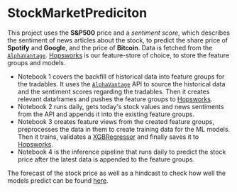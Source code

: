 # StockMarketPrediciton

This project uses the **S&P500** price and a *sentiment score*, which describes the sentiment of news articles about the stock, to predict the share price of **Spotify** and **Google**, and the price of **Bitcoin**. 
Data is fetched from the [`AlphaVantage`][1]. [Hopsworks][2]  is our feature-store of choice, to store the feature groups and models.

* Notebook 1 covers the backfill of historical data into feature groups for the tradables. It uses the [`AlphaVantage`][1] API to source the historical data and the sentiment scores regarding the tradables. Then it creates relevant dataframes and pushes the feature groups to [Hopsworks][2].
* Notebook 2 runs daily, gets today's stock values and news sentiments from the API and appends it into the existing feature groups.
* Notebook 3 creates feature views from the created feature groups, preprocesses the data in them to create training data for the ML models. Then it trains, validates a [XGBRegressor][3] and finally saves it to [Hopsworks][2].
* Notebook 4 is the inference pipeline that runs daily to predict the stock price after the latest data is appended to the feature groups.

The forecast of the stock price as well as a hindcast to check how well the models predict can be found [here](https://theresahoesl.github.io/StockMarketPrediction/ "Link to Output Dashboard").

[1]: https://alphavantage.co "Link to AlphaVantage Website"
[2]: https://www.hopsworks.ai/ "Link to Hopsworks Website"
[3]: https://xgboost.readthedocs.io/en/stable/python/python_api.html "XGBoost Python API Documentation"